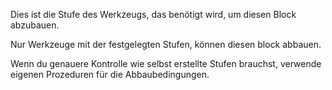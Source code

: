 Dies ist die Stufe des Werkzeugs, das benötigt wird, um diesen Block abzubauen.

Nur Werkzeuge mit der festgelegten Stufen, können diesen block abbauen.

Wenn du genauere Kontrolle wie selbst erstellte Stufen brauchst, verwende eigenen Prozeduren für die Abbaubedingungen.